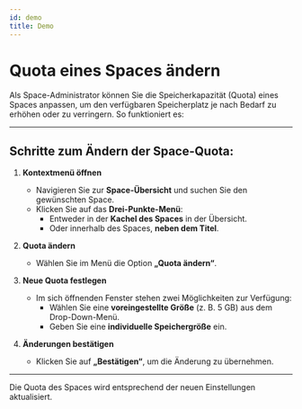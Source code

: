 ```yaml
---
id: demo
title: Demo
---
```

# Quota eines Spaces ändern

Als Space-Administrator können Sie die Speicherkapazität (Quota) eines Spaces anpassen, um den verfügbaren Speicherplatz je nach Bedarf zu erhöhen oder zu verringern. So funktioniert es:

---

## Schritte zum Ändern der Space-Quota:

1. **Kontextmenü öffnen**  
   - Navigieren Sie zur **Space-Übersicht** und suchen Sie den gewünschten Space.  
   - Klicken Sie auf das **Drei-Punkte-Menü**:
     - Entweder in der **Kachel des Spaces** in der Übersicht.
     - Oder innerhalb des Spaces, **neben dem Titel**.

2. **Quota ändern**  
   - Wählen Sie im Menü die Option **„Quota ändern“**.

3. **Neue Quota festlegen**  
   - Im sich öffnenden Fenster stehen zwei Möglichkeiten zur Verfügung:
     - Wählen Sie eine **voreingestellte Größe** (z. B. 5 GB) aus dem Drop-Down-Menü.
     - Geben Sie eine **individuelle Speichergröße** ein.

4. **Änderungen bestätigen**  
   - Klicken Sie auf **„Bestätigen“**, um die Änderung zu übernehmen.

---

Die Quota des Spaces wird entsprechend der neuen Einstellungen aktualisiert.
